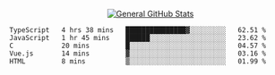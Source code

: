 <p align="center">
  <a href="https://github.com/AndyDevv">
    <img src="https://github-readme-stats.vercel.app/api?username=AndyDevv&custom_title=General%20GitHub%20Stats&theme=aura_dark" alt="General GitHub Stats">
  </a>
</p>

<!--START_SECTION:waka-->
```text
TypeScript   4 hrs 38 mins   ███████████████▓░░░░░░░░░   62.51 % 
JavaScript   1 hr 45 mins    ██████░░░░░░░░░░░░░░░░░░░   23.62 % 
C            20 mins         █░░░░░░░░░░░░░░░░░░░░░░░░   04.57 % 
Vue.js       14 mins         ▓░░░░░░░░░░░░░░░░░░░░░░░░   03.16 % 
HTML         8 mins          ▒░░░░░░░░░░░░░░░░░░░░░░░░   01.99 % 
```
<!--END_SECTION:waka-->
